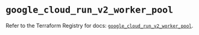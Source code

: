 # `google_cloud_run_v2_worker_pool`

Refer to the Terraform Registry for docs: [`google_cloud_run_v2_worker_pool`](https://registry.terraform.io/providers/hashicorp/google/6.38.0/docs/resources/cloud_run_v2_worker_pool).
